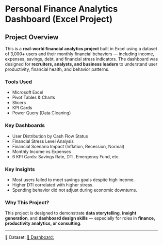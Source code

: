 # Personal Finance Analytics Dashboard (Excel Project)

## Project Overview

This is a **real-world financial analytics project** built in Excel using a dataset of 3,000+ users and their monthly financial behaviors — including income, expenses, savings, debt, and financial stress indicators. The dashboard was designed for **recruiters, analysts, and business leaders** to understand user productivity, financial health, and behavior patterns.

### Tools Used
- Microsoft Excel
- Pivot Tables & Charts
- Slicers
- KPI Cards
- Power Query (Data Cleaning)

### Key Dashboards
- User Distribution by Cash Flow Status
- Financial Stress Level Analysis
- Financial Scenario Impact (Inflation, Recession, Normal)
- Monthly Income vs Expenses
- 6 KPI Cards: Savings Rate, DTI, Emergency Fund, etc.

### Key Insights
- Most users failed to meet savings goals despite high income.
- Higher DTI correlated with higher stress.
- Spending behavior did not adjust during economic downturns.

### Why This Project?
This project is designed to demonstrate **data storytelling**, **insight generation**, and **dashboard design skills** — especially for roles in **finance, productivity analytics, or consulting**.

---
📎 Dataset: <a href = "https://www.kaggle.com/datasets/khushikyad001/personal-finance-tracker-dataset"> 
📎 Dashboard: <a href = "https://github.com/alina-khan-1/Excel-Personal-Finance-Trackerr/blob/main/Personal%20Finance%20Tracker.xlsx">
